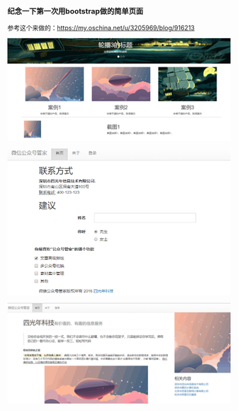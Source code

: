 ### 纪念一下第一次用bootstrap做的简单页面
参考这个来做的：https://my.oschina.net/u/3205969/blog/916213

![index](./index.png)

![about](./Home_about.png)

![case](./Home_case.png)